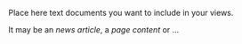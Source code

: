 Place here text documents you want to include in your views.

It may be an _news article_, a _page content_ or ...
